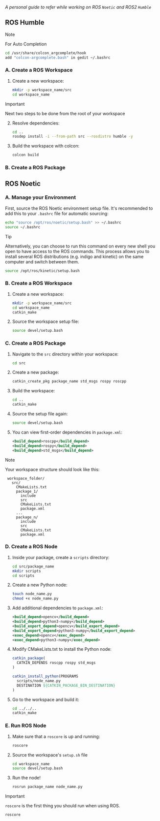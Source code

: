 _A personal guide to refer while working on ROS `Noetic` and ROS2 `Humble`_


## ROS Humble

> [!NOTE]
> For Auto Completion
> ```bash
> cd /usr/share/colcon_argcomplete/hook
> add "colcon-argcomplete.bash" in gedit ~/.bashrc


### A. Create a ROS Workspace

1. Create a new workspace:
    ```bash
    mkdir -p workspace_name/src
    cd workspace_name
    ```

> [!IMPORTANT]
> Next two steps to be done from the root of your workspace 

2. Resolve dependencies:
    ```bash
    cd ..
    rosdep install -i --from-path src --rosdistro humble -y
    ```
        
3. Build the workspace with colcon:
    ```bash
    colcon build
    ```

### B. Create a ROS Package


## ROS Noetic

### A. Manage your Environment 

First, source the ROS Noetic environment setup file. It's recommended to add this to your `.bashrc` file for automatic sourcing:
```bash
echo "source /opt/ros/noetic/setup.bash" >> ~/.bashrc
source ~/.bashrc
```

> [!TIP]
> Alternatively, you can choose to run this command on every new shell you open to have access to the ROS commands. This process allows you to install several ROS distributions (e.g. indigo and kinetic) on the same computer and switch between them.
> ```bash
> source /opt/ros/kinetic/setup.bash
> ```

### B. Create a ROS Workspace

1. Create a new workspace:
    ```bash
    mkdir -p workspace_name/src
    cd workspace_name
    catkin_make
    ```
    
2. Source the workspace setup file:
    ```bash
    source devel/setup.bash
    ```

### C. Create a ROS Package

1. Navigate to the `src` directory within your workspace:
    ```bash
    cd src
    ```
    
2. Create a new package:
    ```bash
    catkin_create_pkg package_name std_msgs rospy roscpp
    ```
    
3. Build the workspace:
    ```bash
    cd ..
    catkin_make
    ```
    
4. Source the setup file again:
    ```bash
    source devel/setup.bash
    ```

5. You can view first-order dependencies in `package.xml`:
    ```xml
    <build_depend>roscpp</build_depend>
    <build_depend>rospy</build_depend>
    <build_depend>std_msgs</build_depend>
    ```
    
> [!NOTE]
> Your workspace structure should look like this:
> ```
>  workspace_folder/        
>    src/                  
>      CMakeLists.txt      
>      package_1/
>        include
>        src
>        CMakeLists.txt    
>        package.xml        
>      ...
>      package_n/
>        include
>        src
>        CMakeLists.txt     
>        package.xml       


### D. Create a ROS Node

1. Inside your package, create a `scripts` directory:
    ```bash
    cd src/package_name
    mkdir scripts
    cd scripts
    ```
    
2. Create a new Python node:
    ```bash
    touch node_name.py
    chmod +x node_name.py
    ```

3. Add additional dependencies to `package.xml`:
    ```xml
    <build_depend>opencv</build_depend>
    <build_depend>python3-numpy</build_depend>
    <build_export_depend>opencv</build_export_depend>
    <build_export_depend>python3-numpy</build_export_depend>
    <exec_depend>opencv</exec_depend>
    <exec_depend>python3-numpy</exec_depend>
    ```

4. Modify CMakeLists.txt to install the Python node:
    ```cmake
    catkin_package(
      CATKIN_DEPENDS roscpp rospy std_msgs
    )
    
    catkin_install_python(PROGRAMS
      scripts/node_name.py
      DESTINATION ${CATKIN_PACKAGE_BIN_DESTINATION}
    )
    ```
    
5. Go to the workspace and build it:
    ```bash
    cd ../../..
    catkin_make
    ```

### E. Run ROS Node

1. Make sure that a `roscore` is up and running:
   ```bash
   roscore
   ```

2. Source the workspace's `setup.sh` file
   ```bash
   cd workspace_name
   source devel/setup.bash
   ```

3. Run the node!
   ```bash
   rosrun package_name node_name.py 
   ```
   
> [!IMPORTANT]
> `roscore` is the first thing you should run when using ROS.
> ```bash
> roscore
> ```


<!---

> [!NOTE]
> Useful information that users should know, even when skimming content.

> [!IMPORTANT]
> Key information users need to know to achieve their goal.

> [!WARNING]
> Urgent info that needs immediate user attention to avoid problems.

> [!CAUTION]
> Advises about risks or negative outcomes of certain actions.

-->

